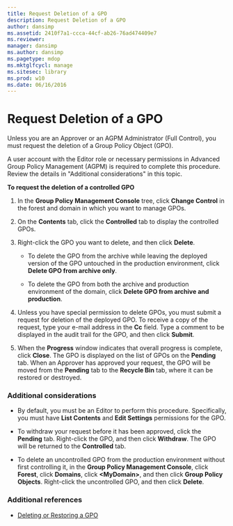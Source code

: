 ```yaml
---
title: Request Deletion of a GPO
description: Request Deletion of a GPO
author: dansimp
ms.assetid: 2410f7a1-ccca-44cf-ab26-76ad474409e7
ms.reviewer: 
manager: dansimp
ms.author: dansimp
ms.pagetype: mdop
ms.mktglfcycl: manage
ms.sitesec: library
ms.prod: w10
ms.date: 06/16/2016
---
```



# Request Deletion of a GPO


Unless you are an Approver or an AGPM Administrator (Full Control), you must request the deletion of a Group Policy Object (GPO).

A user account with the Editor role or necessary permissions in Advanced Group Policy Management (AGPM) is required to complete this procedure. Review the details in "Additional considerations" in this topic.

**To request the deletion of a controlled GPO**

1.  In the **Group Policy Management Console** tree, click **Change Control** in the forest and domain in which you want to manage GPOs.

2.  On the **Contents** tab, click the **Controlled** tab to display the controlled GPOs.

3.  Right-click the GPO you want to delete, and then click **Delete**.

    -   To delete the GPO from the archive while leaving the deployed version of the GPO untouched in the production environment, click **Delete GPO from archive only**.

    -   To delete the GPO from both the archive and production environment of the domain, click **Delete GPO from archive and production**.

4.  Unless you have special permission to delete GPOs, you must submit a request for deletion of the deployed GPO. To receive a copy of the request, type your e-mail address in the **Cc** field. Type a comment to be displayed in the audit trail for the GPO, and then click **Submit**.

5.  When the **Progress** window indicates that overall progress is complete, click **Close**. The GPO is displayed on the list of GPOs on the **Pending** tab. When an Approver has approved your request, the GPO will be moved from the **Pending** tab to the **Recycle Bin** tab, where it can be restored or destroyed.

### Additional considerations

-   By default, you must be an Editor to perform this procedure. Specifically, you must have **List Contents** and **Edit Settings** permissions for the GPO.

-   To withdraw your request before it has been approved, click the **Pending** tab. Right-click the GPO, and then click **Withdraw**. The GPO will be returned to the **Controlled** tab.

-   To delete an uncontrolled GPO from the production environment without first controlling it, in the **Group Policy Management Console**, click **Forest**, click **Domains**, click **&lt;MyDomain&gt;**, and then click **Group Policy Objects**. Right-click the uncontrolled GPO, and then click **Delete**.

### Additional references

-   [Deleting or Restoring a GPO](deleting-or-restoring-a-gpo-agpm40.md)

 

 





